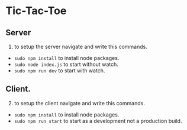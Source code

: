 # Tic-Tac-Toe

## Server

1. to setup the server navigate and write this commands.

- `sudo npm install` to install node packages.
- `sudo node index.js` to start without watch.
- `sudo npm run dev` to start with watch.

## Client.

2. to setup the client navigate and write this commands.

- `sudo npm install` to install node packages.
- `sudo npm run start` to start as a development not a production build.
